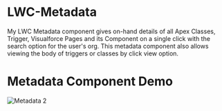 # LWC-Metadata
My LWC Metadata component gives on-hand details of all Apex Classes, Trigger, Visualforce Pages and its Component on a single click with the search option for the user's org. 
This metadata component also allows viewing the body of triggers or classes by click view option.

# Metadata Component Demo
![Metadata 2](https://github.com/Shreyashurk/LWC-Metadata/assets/145257222/02259408-c569-499e-aebd-82c72bf0a7b1)
